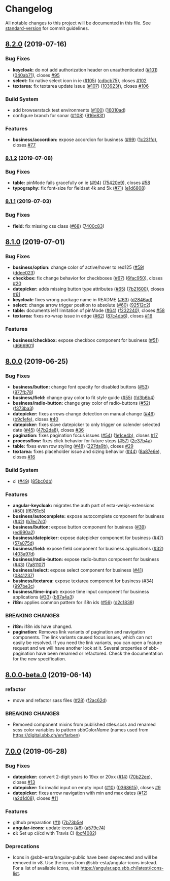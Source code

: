 # Changelog

All notable changes to this project will be documented in this file. See [standard-version](https://github.com/conventional-changelog/standard-version) for commit guidelines.

## [8.2.0](https://github.com/SchweizerischeBundesbahnen/sbb-angular/compare/8.1.2...8.2.0) (2019-07-16)


### Bug Fixes

* **keycloak:** do not add authorization header on unauthenticated ([#101](https://github.com/SchweizerischeBundesbahnen/sbb-angular/issues/101)) ([040ab71](https://github.com/SchweizerischeBundesbahnen/sbb-angular/commit/040ab71)), closes [#95](https://github.com/SchweizerischeBundesbahnen/sbb-angular/issues/95)
* **select:** fix native select icon in ie ([#105](https://github.com/SchweizerischeBundesbahnen/sbb-angular/issues/105)) ([cdbcb75](https://github.com/SchweizerischeBundesbahnen/sbb-angular/commit/cdbcb75)), closes [#102](https://github.com/SchweizerischeBundesbahnen/sbb-angular/issues/102)
* **textarea:** fix textarea update issue ([#107](https://github.com/SchweizerischeBundesbahnen/sbb-angular/issues/107)) ([103923f](https://github.com/SchweizerischeBundesbahnen/sbb-angular/commit/103923f)), closes [#106](https://github.com/SchweizerischeBundesbahnen/sbb-angular/issues/106)


### Build System

* add browserstack test environments ([#100](https://github.com/SchweizerischeBundesbahnen/sbb-angular/issues/100)) ([16010ad](https://github.com/SchweizerischeBundesbahnen/sbb-angular/commit/16010ad))
* configure branch for sonar ([#108](https://github.com/SchweizerischeBundesbahnen/sbb-angular/issues/108)) ([916e83f](https://github.com/SchweizerischeBundesbahnen/sbb-angular/commit/916e83f))


### Features

* **business/accordion:** expose accordion for business ([#99](https://github.com/SchweizerischeBundesbahnen/sbb-angular/issues/99)) ([1c231fd](https://github.com/SchweizerischeBundesbahnen/sbb-angular/commit/1c231fd)), closes [#77](https://github.com/SchweizerischeBundesbahnen/sbb-angular/issues/77)



### [8.1.2](https://github.com/SchweizerischeBundesbahnen/sbb-angular/compare/8.1.1...8.1.2) (2019-07-08)


### Bug Fixes

* **table:** pinMode fails gracefully on ie ([#94](https://github.com/SchweizerischeBundesbahnen/sbb-angular/issues/94)) ([75420e9](https://github.com/SchweizerischeBundesbahnen/sbb-angular/commit/75420e9)), closes [#58](https://github.com/SchweizerischeBundesbahnen/sbb-angular/issues/58)
* **typography:** fix font-size for fieldset 4k and 5k ([#71](https://github.com/SchweizerischeBundesbahnen/sbb-angular/issues/71)) ([e1d6808](https://github.com/SchweizerischeBundesbahnen/sbb-angular/commit/e1d6808))



### [8.1.1](https://github.com/SchweizerischeBundesbahnen/sbb-angular/compare/8.1.0...8.1.1) (2019-07-03)


### Bug Fixes

* **field:** fix missing css class ([#68](https://github.com/SchweizerischeBundesbahnen/sbb-angular/issues/68)) ([7400c83](https://github.com/SchweizerischeBundesbahnen/sbb-angular/commit/7400c83))



## [8.1.0](https://github.com/SchweizerischeBundesbahnen/sbb-angular/compare/8.0.0...8.1.0) (2019-07-01)


### Bug Fixes

* **business/option:** change color of active/hover to red125 ([#59](https://github.com/SchweizerischeBundesbahnen/sbb-angular/issues/59)) ([ddee023](https://github.com/SchweizerischeBundesbahnen/sbb-angular/commit/ddee023))
* **checkbox:** fix change behavior for checkboxes ([#67](https://github.com/SchweizerischeBundesbahnen/sbb-angular/issues/67)) ([6fac950](https://github.com/SchweizerischeBundesbahnen/sbb-angular/commit/6fac950)), closes [#20](https://github.com/SchweizerischeBundesbahnen/sbb-angular/issues/20)
* **datepicker:** adds missing button type attributes ([#65](https://github.com/SchweizerischeBundesbahnen/sbb-angular/issues/65)) ([7b21600](https://github.com/SchweizerischeBundesbahnen/sbb-angular/commit/7b21600)), closes [#61](https://github.com/SchweizerischeBundesbahnen/sbb-angular/issues/61)
* **keycloak:** fixes wrong package name in README ([#63](https://github.com/SchweizerischeBundesbahnen/sbb-angular/issues/63)) ([d2846ad](https://github.com/SchweizerischeBundesbahnen/sbb-angular/commit/d2846ad))
* **select:** change arrow trigger position to absolute ([#60](https://github.com/SchweizerischeBundesbahnen/sbb-angular/issues/60)) ([92512c2](https://github.com/SchweizerischeBundesbahnen/sbb-angular/commit/92512c2))
* **table:** documents ie11 limitation of pinMode ([#64](https://github.com/SchweizerischeBundesbahnen/sbb-angular/issues/64)) ([f232240](https://github.com/SchweizerischeBundesbahnen/sbb-angular/commit/f232240)), closes [#58](https://github.com/SchweizerischeBundesbahnen/sbb-angular/issues/58)
* **textarea:** fixes no-wrap issue in edge ([#62](https://github.com/SchweizerischeBundesbahnen/sbb-angular/issues/62)) ([87c4db6](https://github.com/SchweizerischeBundesbahnen/sbb-angular/commit/87c4db6)), closes [#16](https://github.com/SchweizerischeBundesbahnen/sbb-angular/issues/16)


### Features

* **business/checkbox:** expose checkbox component for business ([#51](https://github.com/SchweizerischeBundesbahnen/sbb-angular/issues/51)) ([d666901](https://github.com/SchweizerischeBundesbahnen/sbb-angular/commit/d666901))



## [8.0.0](https://github.com/SchweizerischeBundesbahnen/sbb-angular/compare/8.0.0-beta.0...8.0.0) (2019-06-25)


### Bug Fixes

* **business/button:** change font opacity for disabled buttons ([#53](https://github.com/SchweizerischeBundesbahnen/sbb-angular/issues/53)) ([977fb78](https://github.com/SchweizerischeBundesbahnen/sbb-angular/commit/977fb78))
* **business/field:** change gray color to fit style guide ([#55](https://github.com/SchweizerischeBundesbahnen/sbb-angular/issues/55)) ([fd3b6b4](https://github.com/SchweizerischeBundesbahnen/sbb-angular/commit/fd3b6b4))
* **business/radio-button:** change gray color of radio-buttons ([#52](https://github.com/SchweizerischeBundesbahnen/sbb-angular/issues/52)) ([f373ba3](https://github.com/SchweizerischeBundesbahnen/sbb-angular/commit/f373ba3))
* **datepicker:** fixes arrows change detection on manual change ([#46](https://github.com/SchweizerischeBundesbahnen/sbb-angular/issues/46)) ([b9c1efe](https://github.com/SchweizerischeBundesbahnen/sbb-angular/commit/b9c1efe)), closes [#40](https://github.com/SchweizerischeBundesbahnen/sbb-angular/issues/40)
* **datepicker:** fixes slave datepicker to only trigger on calender selected date ([#45](https://github.com/SchweizerischeBundesbahnen/sbb-angular/issues/45)) ([47b2da8](https://github.com/SchweizerischeBundesbahnen/sbb-angular/commit/47b2da8)), closes [#36](https://github.com/SchweizerischeBundesbahnen/sbb-angular/issues/36)
* **pagination:** fixes pagination focus issues ([#54](https://github.com/SchweizerischeBundesbahnen/sbb-angular/issues/54)) ([1e1ce4b](https://github.com/SchweizerischeBundesbahnen/sbb-angular/commit/1e1ce4b)), closes [#17](https://github.com/SchweizerischeBundesbahnen/sbb-angular/issues/17)
* **processflow:** fixes click behavior for future steps ([#57](https://github.com/SchweizerischeBundesbahnen/sbb-angular/issues/57)) ([2e37b4a](https://github.com/SchweizerischeBundesbahnen/sbb-angular/commit/2e37b4a))
* **table:** fixes even row styling ([#48](https://github.com/SchweizerischeBundesbahnen/sbb-angular/issues/48)) ([227da9b](https://github.com/SchweizerischeBundesbahnen/sbb-angular/commit/227da9b)), closes [#29](https://github.com/SchweizerischeBundesbahnen/sbb-angular/issues/29)
* **textarea:** fixes placeholder issue and sizing behavior ([#44](https://github.com/SchweizerischeBundesbahnen/sbb-angular/issues/44)) ([8a87e6e](https://github.com/SchweizerischeBundesbahnen/sbb-angular/commit/8a87e6e)), closes [#16](https://github.com/SchweizerischeBundesbahnen/sbb-angular/issues/16)


### Build System

* ci ([#49](https://github.com/SchweizerischeBundesbahnen/sbb-angular/issues/49)) ([85bc0db](https://github.com/SchweizerischeBundesbahnen/sbb-angular/commit/85bc0db))


### Features

* **angular-keycloak:** migrates the auth part of esta-webjs-extensions ([#50](https://github.com/SchweizerischeBundesbahnen/sbb-angular/issues/50)) ([f6761c5](https://github.com/SchweizerischeBundesbahnen/sbb-angular/commit/f6761c5))
* **business/autocomplete:** expose autocomplete component for business ([#42](https://github.com/SchweizerischeBundesbahnen/sbb-angular/issues/42)) ([b7ec7c0](https://github.com/SchweizerischeBundesbahnen/sbb-angular/commit/b7ec7c0))
* **business/button:** expose button component for business ([#39](https://github.com/SchweizerischeBundesbahnen/sbb-angular/issues/39)) ([ed990a2](https://github.com/SchweizerischeBundesbahnen/sbb-angular/commit/ed990a2))
* **business/datepicker:** expose datepicker component for business  ([#47](https://github.com/SchweizerischeBundesbahnen/sbb-angular/issues/47)) ([57a075d](https://github.com/SchweizerischeBundesbahnen/sbb-angular/commit/57a075d))
* **business/field:** expose field component for business applications ([#32](https://github.com/SchweizerischeBundesbahnen/sbb-angular/issues/32)) ([403a97d](https://github.com/SchweizerischeBundesbahnen/sbb-angular/commit/403a97d))
* **business/radio-button:** expose radio-button component for business  ([#43](https://github.com/SchweizerischeBundesbahnen/sbb-angular/issues/43)) ([7a81107](https://github.com/SchweizerischeBundesbahnen/sbb-angular/commit/7a81107))
* **business/select:** expose select component for business ([#41](https://github.com/SchweizerischeBundesbahnen/sbb-angular/issues/41)) ([0841237](https://github.com/SchweizerischeBundesbahnen/sbb-angular/commit/0841237))
* **business/textarea:** expose textarea component for business  ([#34](https://github.com/SchweizerischeBundesbahnen/sbb-angular/issues/34)) ([997be3c](https://github.com/SchweizerischeBundesbahnen/sbb-angular/commit/997be3c))
* **business/time-input:** expose time input component for business applications ([#33](https://github.com/SchweizerischeBundesbahnen/sbb-angular/issues/33)) ([b87a4a3](https://github.com/SchweizerischeBundesbahnen/sbb-angular/commit/b87a4a3))
* **i18n:** applies common pattern for i18n ids ([#56](https://github.com/SchweizerischeBundesbahnen/sbb-angular/issues/56)) ([d2c1838](https://github.com/SchweizerischeBundesbahnen/sbb-angular/commit/d2c1838))


### BREAKING CHANGES

* **i18n:** i18n ids have changed.
* **pagination:** Removes link variants of pagination and navigation
components. The link variants caused focus issues, which can not easily
be resolved. If you need the link variants, you can open a feature request
and we will have another look at it.
Several properties of sbb-pagination have been renamed or refactored.
Check the documentation for the new specification.



## [8.0.0-beta.0](https://github.com/SchweizerischeBundesbahnen/sbb-angular/compare/7.0.0...8.0.0-beta.0) (2019-06-14)


### refactor

* move and refactor sass files ([#28](https://github.com/SchweizerischeBundesbahnen/sbb-angular/issues/28)) ([f2ac62d](https://github.com/SchweizerischeBundesbahnen/sbb-angular/commit/f2ac62d))


### BREAKING CHANGES

* Removed component mixins from published stles.scss and renamed scss color variables to pattern sbbColor*Name* (names used from https://digital.sbb.ch/en/farben)



## [7.0.0](https://github.com/SchweizerischeBundesbahnen/sbb-angular/compare/v1.1.0...7.0.0) (2019-05-28)


### Bug Fixes

* **datepicker:** convert 2-digit years to 19xx or 20xx ([#14](https://github.com/SchweizerischeBundesbahnen/sbb-angular/issues/14)) ([70b22ee](https://github.com/SchweizerischeBundesbahnen/sbb-angular/commit/70b22ee)), closes [#13](https://github.com/SchweizerischeBundesbahnen/sbb-angular/issues/13)
* **datepicker:** fix invalid input on empty input ([#10](https://github.com/SchweizerischeBundesbahnen/sbb-angular/issues/10)) ([0368615](https://github.com/SchweizerischeBundesbahnen/sbb-angular/commit/0368615)), closes [#9](https://github.com/SchweizerischeBundesbahnen/sbb-angular/issues/9)
* **datepicker:** fixes arrow navigation with min and max dates ([#12](https://github.com/SchweizerischeBundesbahnen/sbb-angular/issues/12)) ([a2d1d08](https://github.com/SchweizerischeBundesbahnen/sbb-angular/commit/a2d1d08)), closes [#11](https://github.com/SchweizerischeBundesbahnen/sbb-angular/issues/11)


### Features

* github preparation ([#1](https://github.com/SchweizerischeBundesbahnen/sbb-angular/issues/1)) ([7b73b5e](https://github.com/SchweizerischeBundesbahnen/sbb-angular/commit/7b73b5e))
* **angular-icons:** update icons ([#6](https://github.com/SchweizerischeBundesbahnen/sbb-angular/issues/6)) ([a579e74](https://github.com/SchweizerischeBundesbahnen/sbb-angular/commit/a579e74))
* **ci:** Set up ci/cd with Travis CI ([bcf4082](https://github.com/SchweizerischeBundesbahnen/sbb-angular/commit/bcf4082))


### Deprecations

* Icons in @sbb-esta/angular-public have been deprecated and will be removed in v8. Use the icons from @sbb-esta/angular-icons instead. For a list of available icons, visit https://angular.app.sbb.ch/latest/icons-list.
